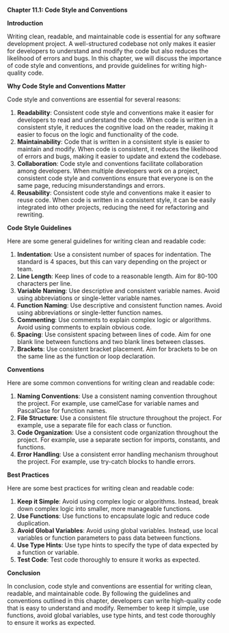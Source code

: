 <p><strong>Chapter 11.1: Code Style and Conventions</strong></p>

<p><strong>Introduction</strong></p>

<p>Writing clean, readable, and maintainable code is essential for any software development project. A well-structured codebase not only makes it easier for developers to understand and modify the code but also reduces the likelihood of errors and bugs. In this chapter, we will discuss the importance of code style and conventions, and provide guidelines for writing high-quality code.</p>

<p><strong>Why Code Style and Conventions Matter</strong></p>

<p>Code style and conventions are essential for several reasons:</p>

<ol>
<li><strong>Readability</strong>: Consistent code style and conventions make it easier for developers to read and understand the code. When code is written in a consistent style, it reduces the cognitive load on the reader, making it easier to focus on the logic and functionality of the code.</li>
<li><strong>Maintainability</strong>: Code that is written in a consistent style is easier to maintain and modify. When code is consistent, it reduces the likelihood of errors and bugs, making it easier to update and extend the codebase.</li>
<li><strong>Collaboration</strong>: Code style and conventions facilitate collaboration among developers. When multiple developers work on a project, consistent code style and conventions ensure that everyone is on the same page, reducing misunderstandings and errors.</li>
<li><strong>Reusability</strong>: Consistent code style and conventions make it easier to reuse code. When code is written in a consistent style, it can be easily integrated into other projects, reducing the need for refactoring and rewriting.</li>
</ol>

<p><strong>Code Style Guidelines</strong></p>

<p>Here are some general guidelines for writing clean and readable code:</p>

<ol>
<li><strong>Indentation</strong>: Use a consistent number of spaces for indentation. The standard is 4 spaces, but this can vary depending on the project or team.</li>
<li><strong>Line Length</strong>: Keep lines of code to a reasonable length. Aim for 80-100 characters per line.</li>
<li><strong>Variable Naming</strong>: Use descriptive and consistent variable names. Avoid using abbreviations or single-letter variable names.</li>
<li><strong>Function Naming</strong>: Use descriptive and consistent function names. Avoid using abbreviations or single-letter function names.</li>
<li><strong>Commenting</strong>: Use comments to explain complex logic or algorithms. Avoid using comments to explain obvious code.</li>
<li><strong>Spacing</strong>: Use consistent spacing between lines of code. Aim for one blank line between functions and two blank lines between classes.</li>
<li><strong>Brackets</strong>: Use consistent bracket placement. Aim for brackets to be on the same line as the function or loop declaration.</li>
</ol>

<p><strong>Conventions</strong></p>

<p>Here are some common conventions for writing clean and readable code:</p>

<ol>
<li><strong>Naming Conventions</strong>: Use a consistent naming convention throughout the project. For example, use camelCase for variable names and PascalCase for function names.</li>
<li><strong>File Structure</strong>: Use a consistent file structure throughout the project. For example, use a separate file for each class or function.</li>
<li><strong>Code Organization</strong>: Use a consistent code organization throughout the project. For example, use a separate section for imports, constants, and functions.</li>
<li><strong>Error Handling</strong>: Use a consistent error handling mechanism throughout the project. For example, use try-catch blocks to handle errors.</li>
</ol>

<p><strong>Best Practices</strong></p>

<p>Here are some best practices for writing clean and readable code:</p>

<ol>
<li><strong>Keep it Simple</strong>: Avoid using complex logic or algorithms. Instead, break down complex logic into smaller, more manageable functions.</li>
<li><strong>Use Functions</strong>: Use functions to encapsulate logic and reduce code duplication.</li>
<li><strong>Avoid Global Variables</strong>: Avoid using global variables. Instead, use local variables or function parameters to pass data between functions.</li>
<li><strong>Use Type Hints</strong>: Use type hints to specify the type of data expected by a function or variable.</li>
<li><strong>Test Code</strong>: Test code thoroughly to ensure it works as expected.</li>
</ol>

<p><strong>Conclusion</strong></p>

<p>In conclusion, code style and conventions are essential for writing clean, readable, and maintainable code. By following the guidelines and conventions outlined in this chapter, developers can write high-quality code that is easy to understand and modify. Remember to keep it simple, use functions, avoid global variables, use type hints, and test code thoroughly to ensure it works as expected.</p>
